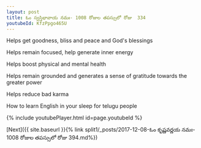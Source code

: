 ```yaml
---
layout: post
title: ఓం స్వస్తిభావాయ నమః- 1008 రోజుల తపస్సులో రోజు  334
youtubeId: KfzPpgo465U
---
```

 
 
Helps get goodness, bliss and peace and God's blessings
 
Helps remain focused, help generate inner energy 
 
Helps boost physical and mental health 
 
Helps remain grounded and generates a sense of gratitude towards the greater power 
 
Helps reduce bad karma
 
How to learn English in your sleep for telugu people
 
 
 
 


{% include youtubePlayer.html id=page.youtubeId %}
 
[Next]({{ site.baseurl }}{% link split1/_posts/2017-12-08-ఓం కృష్ణవర్ణయ నమః- 1008 రోజుల తపస్సులో రోజు  394.md%})
 
